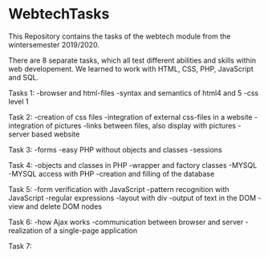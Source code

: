 # WebtechTasks
This Repository contains the tasks of the webtech module from the wintersemester 2019/2020. 

There are 8 separate tasks, which all test different abilities and skills within web developement. We learned to work with HTML, CSS, PHP, JavaScript and SQL.

Tasks 1:
-browser and html-files
-syntax and semantics of html4 and 5
-css level 1

Task 2:
 -creation of css files 
 -integration of external css-files in a website
 -integration of pictures
 -links between files, also display with pictures
 -server based website
 
Task 3:
-forms
-easy PHP without objects and classes
-sessions

Task 4:
-objects and classes in PHP
-wrapper and factory classes
-MYSQL
-MYSQL access with PHP
-creation and filling of the database

Task 5:
-form verification with JavaScript
-pattern recognition with JavaScript
-regular expressions
-layout with div
-output of text in the DOM
-view and delete DOM nodes

Task 6:
-how Ajax works
-communication between browser and server
-realization of a single-page application

Task 7:
